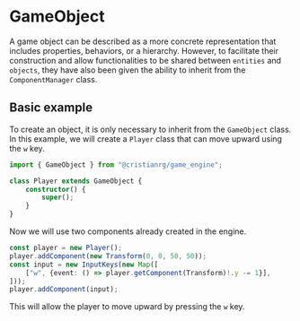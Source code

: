 # GameObject

A game object can be described as a more concrete representation that includes properties, behaviors, or a hierarchy. However, to facilitate their construction and allow functionalities to be shared between `entities` and `objects`, they have also been given the ability to inherit from the `ComponentManager` class.

## Basic example

To create an object, it is only necessary to inherit from the `GameObject` class. In this example, we will create a `Player` class that can move upward using the `w` key.

```ts
import { GameObject } from "@cristianrg/game_engine";

class Player extends GameObject {
    constructor() {
        super();
    }
}
```

Now we will use two components already created in the engine.

```ts
const player = new Player();
player.addComponent(new Transform(0, 0, 50, 50));
const input = new InputKeys(new Map([
    ["w", {event: () => player.getComponent(Transform)!.y -= 1}],
]));
player.addComponent(input);
```

This will allow the player to move upward by pressing the `w` key.